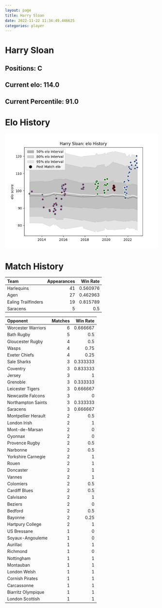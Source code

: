 ```yaml
---  
layout: page  
title: Harry Sloan  
date: 2022-11-22 11:34:49.446625  
categories: player  
---
```

# Harry Sloan

## Positions: C

## Current elo: 114.0

## Current Percentile: 91.0

# Elo History


![elo history](history_HarrySloan.png)
# Match History


| Team                |   Appearances |   Win Rate |
|:--------------------|--------------:|-----------:|
| Harlequins          |            41 |   0.560976 |
| Agen                |            27 |   0.462963 |
| Ealing Trailfinders |            19 |   0.815789 |
| Saracens            |             5 |   0.5      |

| Opponent            |   Matches |   Win Rate |
|:--------------------|----------:|-----------:|
| Worcester Warriors  |         6 |   0.666667 |
| Bath Rugby          |         5 |   0.5      |
| Gloucester Rugby    |         4 |   0.5      |
| Wasps               |         4 |   0.75     |
| Exeter Chiefs       |         4 |   0.25     |
| Sale Sharks         |         3 |   0.333333 |
| Coventry            |         3 |   0.833333 |
| Jersey              |         3 |   1        |
| Grenoble            |         3 |   0.333333 |
| Leicester Tigers    |         3 |   0.666667 |
| Newcastle Falcons   |         3 |   0        |
| Northampton Saints  |         3 |   0.333333 |
| Saracens            |         3 |   0.666667 |
| Montpellier Herault |         2 |   0.5      |
| London Irish        |         2 |   1        |
| Mont-de-Marsan      |         2 |   0        |
| Oyonnax             |         2 |   0        |
| Provence Rugby      |         2 |   0.5      |
| Narbonne            |         2 |   0.5      |
| Yorkshire Carnegie  |         2 |   1        |
| Rouen               |         2 |   1        |
| Doncaster           |         2 |   1        |
| Vannes              |         2 |   1        |
| Colomiers           |         2 |   0.5      |
| Cardiff Blues       |         2 |   0.5      |
| Calvisano           |         2 |   1        |
| Beziers             |         2 |   0        |
| Bedford             |         2 |   0.5      |
| Bayonne             |         2 |   0.25     |
| Hartpury College    |         2 |   1        |
| US Bressane         |         1 |   0        |
| Soyaux-Angouleme    |         1 |   0        |
| Aurillac            |         1 |   1        |
| Richmond            |         1 |   0        |
| Nottingham          |         1 |   1        |
| Montauban           |         1 |   1        |
| London Welsh        |         1 |   1        |
| Cornish Pirates     |         1 |   1        |
| Carcassonne         |         1 |   1        |
| Biarritz Olympique  |         1 |   1        |
| London Scottish     |         1 |   1        |